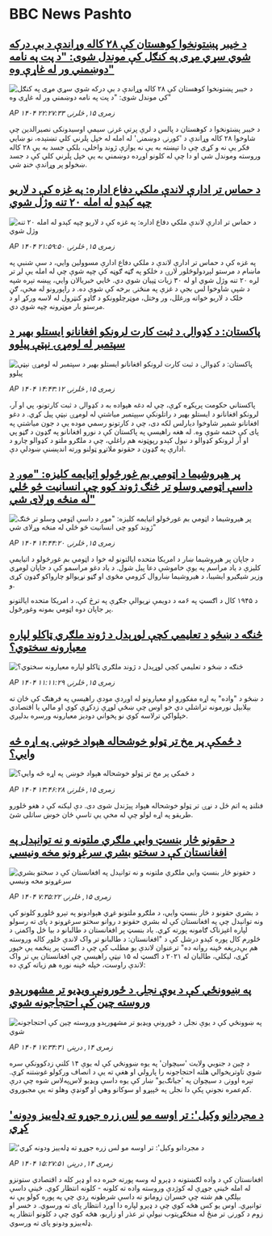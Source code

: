 # BBC News Pashto## [د خیبر پښتونخوا کوهستان کې ۲۸ کاله وړاندې د بې درکه شوي سړي مړی په کنګل کې موندل شوی: "د پت په نامه دوښمني ور له غاړې وه"](https://www.bbc.com/pashto/articles/c8rygnyd1n5o?at_medium=RSS&at_campaign=rss?at_campaign=githubrss)![د خیبر پښتونخوا کوهستان کې ۲۸ کاله وړاندې د بې درکه شوي سړي مړی په کنګل کې موندل شوی: "د پت په نامه دوښمني ور له غاړې وه"](https://ichef.bbci.co.uk/ace/ws/240/cpsprodpb/9948/live/10fd9c00-72d2-11f0-89ea-4d6f9851f623.jpg)_AP ۱۴۰۴ زمری ۱۵, څلرنۍ ۲۲:۲۷:۳۳_د خیبر پښتونخوا د کوهستان د پالس د لرې پرتې غرنۍ سیمې اوسیدونکی نصیرالدین چې شاوخوا ۲۸ کاله وړاندې د 'کورنۍ دوښمنۍ' له امله له خپل پلرني کلي تښتېده، نو ښايي فکر یې نه و کړی چې دا تېښته به یې نه یوازې ژوند واخلي، بلکې جسد به یې ۲۸ کاله وروسته وموندل شي او دا چې له کلونو اوږده دوښمني به یې خپل پلرني کلي کې د جسد ښخولو پر وړاندې خنډ شي.## [د حماس تر ادارې لاندې ملکي دفاع اداره: په غزه کې د لاریو چپه کېدو له امله ۲۰ تنه وژل شوي](https://www.bbc.com/pashto/articles/cy8jqwn4xvjo?at_medium=RSS&at_campaign=rss?at_campaign=githubrss)![د حماس تر ادارې لاندې ملکي دفاع اداره: په غزه کې د لاریو چپه کېدو له امله ۲۰ تنه وژل شوي](https://ichef.bbci.co.uk/ace/ws/240/cpsprodpb/84db/live/f81d5430-72c9-11f0-af20-030418be2ca5.png)_AP ۱۴۰۴ زمری ۱۵, څلرنۍ ۲۱:۵۹:۵۰_په غزه کې د حماس تر ادارې لاندې د ملکي دفاع ادارې مسوولین وایي، د سې شنبې په ماښام د مرستو لېږدولوڅلور لارۍ د خلکو په ګڼه ګوڼه کې چپه شوې چې له امله یې لږ تر لږه ۲۰ تنه وژل شوي او له ۳۰ زیات ټپیان شوي دي.
ځایي خبریالان وایي، پېښه تېره شپه د شپې شاوخوا لس بجې د غزې په منځنۍ برخه کې شوې ده. د راپورونو له مخې، ګڼ خلک د لاریو خواته ورغلل، ور وختل، موټر‌چلوونکو د ګاډو کنټرول له لاسه ورکړ او د مرستو بار موټرونه چپه شوي دي.## [پاکستان: د کډوالۍ د ثبت کارت لرونکو افغانانو ایستلو بهیر د سپتمبر له لومړۍ نېټې پیلوو](https://www.bbc.com/pashto/articles/cm2kxrmxrg6o?at_medium=RSS&at_campaign=rss?at_campaign=githubrss)![پاکستان: د کډوالۍ د ثبت کارت لرونکو افغانانو ایستلو بهیر د سپتمبر له لومړۍ نېټې پیلوو](https://ichef.bbci.co.uk/ace/ws/240/cpsprodpb/e9a2/live/386d04a0-72d3-11f0-af20-030418be2ca5.jpg)_AP ۱۴۰۴ زمری ۱۵, څلرنۍ ۱۴:۴۳:۱۲_پاکستاني حکومت پرېکړه کړې، چې له دغه هېواده به د کډوالۍ د ثبت کارتونو، پي او آر، لرونکو افغانانو د ایستلو بهیر د راتلونکې سېپتمبر میاشتې له لومړۍ نېټې پیل کړي. 
د دغو افغانانو شمېر شاوخوا دیارلس لکه دی، چې د کارتونو رسمي موده یې د جون میاشتې په پای کې ختمه شوې وه. 
له هغه راهیسې په پاکستان کې د نورو افغانانو په ګډون د ګڼو پي او آر لرونکو کډوالو د نیول کېدو رپوټونه هم راغلي، چې د ملګرو ملتو د کډوالو چارو د ادارې په ګډون د حقونو ملاتړو ټولنو ورته اندېښنې ښودلې دې.## [پر هیروشیما د اټومي بم غورځولو اتیایمه کلیزه: "موږ د داسې اټومي وسلو تر څنګ ژوند کوو چې انسانیت څو ځلي له منځه وړلای شي"](https://www.bbc.com/pashto/articles/c0e9l24y835o?at_medium=RSS&at_campaign=rss?at_campaign=githubrss)![پر هیروشیما د اټومي بم غورځولو اتیایمه کلیزه: "موږ د داسې اټومي وسلو تر څنګ ژوند کوو چې انسانیت څو ځلي له منځه وړلای شي"](https://ichef.bbci.co.uk/ace/ws/240/cpsprodpb/f318/live/7f105c90-72d3-11f0-af20-030418be2ca5.jpg)_AP ۱۴۰۴ زمری ۱۵, څلرنۍ ۱۴:۴۴:۲۰_د جاپان پر هیروشیما ښار د امریکا متحده ایالتونو له خوا د اټومي بم غورځولو د اتیایمې کلیزې د یاد مراسم په یوې خاموشې دعا پیل شول. د یاد دغو مراسمو کې د جاپان لومړي وزیر شیګیرو ایشیبا، د هیروشیما ښاروال کزومي مڅوی او ګڼو نړیوالو چارواکو ګډون کړی و.

د ۱۹۴۵ کال د اګسټ په ۶مه د دویمې نړیوالې جګړې په ترڅ کې، د امریکا متحده ایالتونو پر جاپان دوه اټومي بمونه وغورځول.## [څنګه د ښځو د تعلیمي کچې لوړېدل د ژوند ملګري ټاکلو لپاره معیارونه سختوي؟](https://www.bbc.com/pashto/articles/cly48pnvnkeo?at_medium=RSS&at_campaign=rss?at_campaign=githubrss)![څنګه د ښځو د تعلیمي کچې لوړېدل د ژوند ملګري ټاکلو لپاره معیارونه سختوي؟](https://ichef.bbci.co.uk/ace/ws/240/cpsprodpb/73dc/live/0e59d270-3277-11f0-9b62-af0dc41482a6.jpg)_AP ۱۴۰۴ زمری ۱۵, څلرنۍ ۱۱:۱۱:۲۹_د ښځو د "واده" په اړه مفکورو او معیارونو له اوږدې مودې راهیسې په فرهنګ کې ځان ته بېلابېل نورمونه تراشلي دي خو اوس چې ښځې لوړې زدکړې کوي او مالي یا اقتصادي خپلواکي ترلاسه کوي نو پخواني دوديز معیارونه ورسره بدلېږي.## [د ځمکې پر مخ تر ټولو خوشحاله هېواد خوښۍ په اړه څه وایي؟](https://www.bbc.com/pashto/articles/cp3y6pqrx94o?at_medium=RSS&at_campaign=rss?at_campaign=githubrss)![د ځمکې پر مخ تر ټولو خوشحاله هېواد خوښۍ په اړه څه وایي؟](https://ichef.bbci.co.uk/ace/ws/240/cpsprodpb/5a3c/live/58855a20-72ca-11f0-89ea-4d6f9851f623.png)_AP ۱۴۰۴ زمری ۱۵, څلرنۍ ۱۳:۴۶:۲۸_فنلنډ په اتم ځل د نړۍ تر ټولو خوشحاله هېواد پېژندل شوی دی. دې لیکنه کې د هغو څلورو طریقو په اړه لولو چې له مخې یې تاسې ځان خوښ ساتلی شئ.## [د حقونو څار بنسټ وايي ملګري ملتونه و نه توانېدل په افغانستان کې د سختو بشري سرغړونو مخه ونیسي](https://www.bbc.com/pashto/articles/c4gzrl4prwko?at_medium=RSS&at_campaign=rss?at_campaign=githubrss)![د حقونو څار بنسټ وايي ملګري ملتونه و نه توانېدل په افغانستان کې د سختو بشري سرغړونو مخه ونیسي](https://ichef.bbci.co.uk/ace/ws/240/cpsprodpb/9475/live/afccd430-7297-11f0-af20-030418be2ca5.jpg)_AP ۱۴۰۴ زمری ۱۵, څلرنۍ ۷:۳۵:۲۲_د بشري حقونو د څار بنسټ وايي، د ملګرو ملتونو غړي هېوادونو په تېرو څلورو کلونو کې ونه توانېدل چې په افغانستان کې له بشري حقونو د روانو سختو سرغړونو د پای ته رسولو لپاره اغېزناک ګامونه پورته کړي.
یاد بنسټ پر افغانستان د طالبانو د بیا ځل واکمنۍ د څلورم کال پوره کېدو درشل کې د "افغانستان: د طالبانو تر واک لاندې څلور کاله وروسته هم بې‌درېغه ځپنه روانه ده" ترعنوان لاندې یو مطلب کې چې  د اګسټ پر پنځمه یې خپور کړی، لیکلي، طالبان له ۲۰۲۱ د اګسټ له ۱۵ نېټې راهیسې چې افغانستان یې تر واک لاندې راوست، خپله ځپنه نوره هم زیاته کړې ده:## [په ښوونځي کې د یوې نجلۍ د ځورونې ویډيو تر مشهورېدو وروسته چین کې احتجاجونه شوي](https://www.bbc.com/pashto/articles/c05enm13pgdo?at_medium=RSS&at_campaign=rss?at_campaign=githubrss)![په ښوونځي کې د یوې نجلۍ د ځورونې ویډيو تر مشهورېدو وروسته چین کې احتجاجونه شوي](https://ichef.bbci.co.uk/ace/ws/240/cpsprodpb/56a2/live/c9eb5020-71d5-11f0-bb15-e58cf64b3661.jpg)_AP ۱۴۰۴ زمری ۱۴, درېنۍ ۱۷:۳۴:۳۱_د چین د جنوبي ولایت 'سیچوان' په یوه ښوونځي کې له یوې ۱۴ کلنې زدکوونکې سره شوي تاوتریخوالي هلته احتجاجونه را پارولي او هغې ته یې د انصاف ورکولو غوښتنه کړې.
تېره اوونۍ د سیچوان په 'جیانګ‌یو" ښار کې یوه داسې ویډيو لاس‌په‌لاس شوه چې درې کم‌عمره نجونې پکې دا نجلۍ په څپېړو او سوکانو وهي او ګونډې وهلو ته یې مجبوروي.## ['د مجردانو وکیل': تر اوسه مو لس زره جوړو ته ډله‌يیز ودونه کړي](https://www.bbc.com/pashto/articles/cj9wny9gr7jo?at_medium=RSS&at_campaign=rss?at_campaign=githubrss)!['د مجردانو وکیل': تر اوسه مو لس زره جوړو ته ډله‌يیز ودونه کړي](https://ichef.bbci.co.uk/ace/ws/240/cpsprodpb/c9cb/live/6c79cd40-6d48-11f0-907e-6f408d8b44f9.png)_AP ۱۴۰۴ زمری ۱۴, درېنۍ ۱۵:۲۷:۵۱_افغانستان کې د واده لګښتونه د ډېرو له وسه پورته خبره ده او ډېر کله د اقتصادي ستونزو له امله ځینې جوړې له کوژدې وروسته واده ته کلونه - کلونه انتظار کوي. ځینې داسې بېلګې هم شته چې خسران زومانو ته داسې شرطونه ږدي چې په پوره کولو یې نه توانېږي. اوس یو کس هڅه کوي چې د ډېرو لپاره دا اوږد انتظار پای ته ورسوي. د خسر او زوم د کورنۍ تر منځ له منځګړیتوب نیولې تر عذر او زاریو، هڅه کوي چې د کلونو انتظار په ډله‌ییزو ودونو پای ته ورسوي.